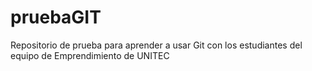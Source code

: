 # pruebaGIT
Repositorio de prueba para aprender a usar Git con los estudiantes del equipo de Emprendimiento de UNITEC
